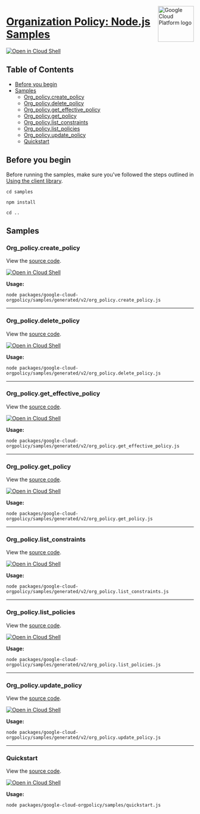 [//]: # "This README.md file is auto-generated, all changes to this file will be lost."
[//]: # "To regenerate it, use `python -m synthtool`."
<img src="https://avatars2.githubusercontent.com/u/2810941?v=3&s=96" alt="Google Cloud Platform logo" title="Google Cloud Platform" align="right" height="96" width="96"/>

# [Organization Policy: Node.js Samples](https://github.com/googleapis/google-cloud-node)

[![Open in Cloud Shell][shell_img]][shell_link]



## Table of Contents

* [Before you begin](#before-you-begin)
* [Samples](#samples)
  * [Org_policy.create_policy](#org_policy.create_policy)
  * [Org_policy.delete_policy](#org_policy.delete_policy)
  * [Org_policy.get_effective_policy](#org_policy.get_effective_policy)
  * [Org_policy.get_policy](#org_policy.get_policy)
  * [Org_policy.list_constraints](#org_policy.list_constraints)
  * [Org_policy.list_policies](#org_policy.list_policies)
  * [Org_policy.update_policy](#org_policy.update_policy)
  * [Quickstart](#quickstart)

## Before you begin

Before running the samples, make sure you've followed the steps outlined in
[Using the client library](https://github.com/googleapis/google-cloud-node#using-the-client-library).

`cd samples`

`npm install`

`cd ..`

## Samples



### Org_policy.create_policy

View the [source code](https://github.com/googleapis/google-cloud-node/blob/main/packages/google-cloud-orgpolicy/samples/generated/v2/org_policy.create_policy.js).

[![Open in Cloud Shell][shell_img]](https://console.cloud.google.com/cloudshell/open?git_repo=https://github.com/googleapis/google-cloud-node&page=editor&open_in_editor=packages/google-cloud-orgpolicy/samples/generated/v2/org_policy.create_policy.js,samples/README.md)

__Usage:__


`node packages/google-cloud-orgpolicy/samples/generated/v2/org_policy.create_policy.js`


-----




### Org_policy.delete_policy

View the [source code](https://github.com/googleapis/google-cloud-node/blob/main/packages/google-cloud-orgpolicy/samples/generated/v2/org_policy.delete_policy.js).

[![Open in Cloud Shell][shell_img]](https://console.cloud.google.com/cloudshell/open?git_repo=https://github.com/googleapis/google-cloud-node&page=editor&open_in_editor=packages/google-cloud-orgpolicy/samples/generated/v2/org_policy.delete_policy.js,samples/README.md)

__Usage:__


`node packages/google-cloud-orgpolicy/samples/generated/v2/org_policy.delete_policy.js`


-----




### Org_policy.get_effective_policy

View the [source code](https://github.com/googleapis/google-cloud-node/blob/main/packages/google-cloud-orgpolicy/samples/generated/v2/org_policy.get_effective_policy.js).

[![Open in Cloud Shell][shell_img]](https://console.cloud.google.com/cloudshell/open?git_repo=https://github.com/googleapis/google-cloud-node&page=editor&open_in_editor=packages/google-cloud-orgpolicy/samples/generated/v2/org_policy.get_effective_policy.js,samples/README.md)

__Usage:__


`node packages/google-cloud-orgpolicy/samples/generated/v2/org_policy.get_effective_policy.js`


-----




### Org_policy.get_policy

View the [source code](https://github.com/googleapis/google-cloud-node/blob/main/packages/google-cloud-orgpolicy/samples/generated/v2/org_policy.get_policy.js).

[![Open in Cloud Shell][shell_img]](https://console.cloud.google.com/cloudshell/open?git_repo=https://github.com/googleapis/google-cloud-node&page=editor&open_in_editor=packages/google-cloud-orgpolicy/samples/generated/v2/org_policy.get_policy.js,samples/README.md)

__Usage:__


`node packages/google-cloud-orgpolicy/samples/generated/v2/org_policy.get_policy.js`


-----




### Org_policy.list_constraints

View the [source code](https://github.com/googleapis/google-cloud-node/blob/main/packages/google-cloud-orgpolicy/samples/generated/v2/org_policy.list_constraints.js).

[![Open in Cloud Shell][shell_img]](https://console.cloud.google.com/cloudshell/open?git_repo=https://github.com/googleapis/google-cloud-node&page=editor&open_in_editor=packages/google-cloud-orgpolicy/samples/generated/v2/org_policy.list_constraints.js,samples/README.md)

__Usage:__


`node packages/google-cloud-orgpolicy/samples/generated/v2/org_policy.list_constraints.js`


-----




### Org_policy.list_policies

View the [source code](https://github.com/googleapis/google-cloud-node/blob/main/packages/google-cloud-orgpolicy/samples/generated/v2/org_policy.list_policies.js).

[![Open in Cloud Shell][shell_img]](https://console.cloud.google.com/cloudshell/open?git_repo=https://github.com/googleapis/google-cloud-node&page=editor&open_in_editor=packages/google-cloud-orgpolicy/samples/generated/v2/org_policy.list_policies.js,samples/README.md)

__Usage:__


`node packages/google-cloud-orgpolicy/samples/generated/v2/org_policy.list_policies.js`


-----




### Org_policy.update_policy

View the [source code](https://github.com/googleapis/google-cloud-node/blob/main/packages/google-cloud-orgpolicy/samples/generated/v2/org_policy.update_policy.js).

[![Open in Cloud Shell][shell_img]](https://console.cloud.google.com/cloudshell/open?git_repo=https://github.com/googleapis/google-cloud-node&page=editor&open_in_editor=packages/google-cloud-orgpolicy/samples/generated/v2/org_policy.update_policy.js,samples/README.md)

__Usage:__


`node packages/google-cloud-orgpolicy/samples/generated/v2/org_policy.update_policy.js`


-----




### Quickstart

View the [source code](https://github.com/googleapis/google-cloud-node/blob/main/packages/google-cloud-orgpolicy/samples/quickstart.js).

[![Open in Cloud Shell][shell_img]](https://console.cloud.google.com/cloudshell/open?git_repo=https://github.com/googleapis/google-cloud-node&page=editor&open_in_editor=packages/google-cloud-orgpolicy/samples/quickstart.js,samples/README.md)

__Usage:__


`node packages/google-cloud-orgpolicy/samples/quickstart.js`






[shell_img]: https://gstatic.com/cloudssh/images/open-btn.png
[shell_link]: https://console.cloud.google.com/cloudshell/open?git_repo=https://github.com/googleapis/google-cloud-node&page=editor&open_in_editor=samples/README.md
[product-docs]: https://cloud.google.com/resource-manager/docs/organization-policy/overview
